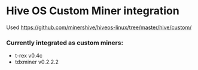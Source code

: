 # Hive OS Custom Miner integration

Used https://github.com/minershive/hiveos-linux/tree/master/hive/custom/

### Currently integrated as custom miners:
* t-rex v0.4c
* tdxminer v0.2.2.2
